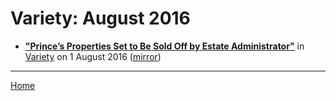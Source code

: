 # Variety: August 2016

 - [**"Prince’s Properties Set to Be Sold Off by Estate Administrator"**](https://variety.com/2016/dirt/real-estalker/prince-property-portfolio-1201828004/) in [Variety](https://variety.com/) on 1 August 2016 ([mirror](https://web.archive.org/web/*/https://variety.com/2016/dirt/real-estalker/prince-property-portfolio-1201828004/))

----

[Home](./)

